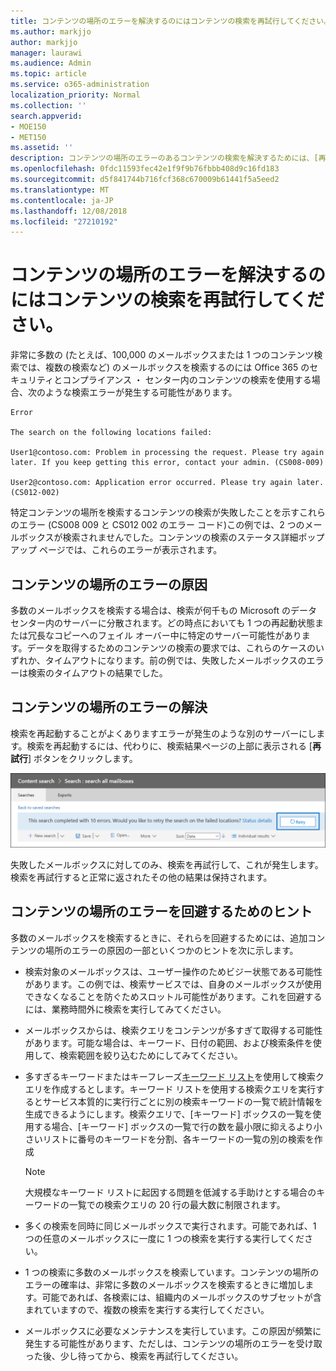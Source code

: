```yaml
---
title: コンテンツの場所のエラーを解決するのにはコンテンツの検索を再試行してください。
ms.author: markjjo
author: markjjo
manager: laurawi
ms.audience: Admin
ms.topic: article
ms.service: o365-administration
localization_priority: Normal
ms.collection: ''
search.appverid:
- MOE150
- MET150
ms.assetid: ''
description: コンテンツの場所のエラーのあるコンテンツの検索を解決するためには、[再試行] ボタンを使用します。
ms.openlocfilehash: 0fdc11593fec42e1f9f9b76fbbb408d9c16fd183
ms.sourcegitcommit: d5f841744b716fcf368c670009b61441f5a5eed2
ms.translationtype: MT
ms.contentlocale: ja-JP
ms.lasthandoff: 12/08/2018
ms.locfileid: "27210192"
---
```

# <a name="retry-a-content-search-to-resolve-a-content-location-error"></a>コンテンツの場所のエラーを解決するのにはコンテンツの検索を再試行してください。

非常に多数の (たとえば、100,000 のメールボックスまたは 1 つのコンテンツ検索では、複数の検索など) のメールボックスを検索するのには Office 365 のセキュリティとコンプライアンス ・ センター内のコンテンツの検索を使用する場合、次のような検索エラーが発生する可能性があります。

```
Error

The search on the following locations failed:

User1@contoso.com: Problem in processing the request. Please try again later. If you keep getting this error, contact your admin. (CS008-009)

User2@contoso.com: Application error occurred. Please try again later. (CS012-002)
```

特定コンテンツの場所を検索するコンテンツの検索が失敗したことを示すこれらのエラー (CS008 009 と CS012 002 のエラー コード)この例では、2 つのメールボックスが検索されませんでした。コンテンツの検索のステータス詳細ポップアップ ページでは、これらのエラーが表示されます。

## <a name="cause-of-content-location-errors"></a>コンテンツの場所のエラーの原因

多数のメールボックスを検索する場合は、検索が何千もの Microsoft のデータ センター内のサーバーに分散されます。どの時点においても 1 つの再起動状態または冗長なコピーへのフェイル オーバー中に特定のサーバー可能性があります。データを取得するためのコンテンツの検索の要求では、これらのケースのいずれか、タイムアウトになります。前の例では、失敗したメールボックスのエラーは検索のタイムアウトの結果でした。

## <a name="resolving-content-location-errors"></a>コンテンツの場所のエラーの解決

検索を再起動することがよくありますエラーが発生のような別のサーバーにします。検索を再起動するには、代わりに、検索結果ページの上部に表示される [**再試行**] ボタンをクリックします。

![コンテンツの場所のエラーを解決するのには [再試行] ボタンをクリックします。](media/retrycontentsearch3.png)

失敗したメールボックスに対してのみ、検索を再試行して、これが発生します。検索を再試行すると正常に返されたその他の結果は保持されます。

## <a name="tips-to-avoid-content-location-errors"></a>コンテンツの場所のエラーを回避するためのヒント

多数のメールボックスを検索するときに、それらを回避するためには、追加コンテンツの場所のエラーの原因の一部といくつかのヒントを次に示します。

- 検索対象のメールボックスは、ユーザー操作のためビジー状態である可能性があります。この例では、検索サービスでは、自身のメールボックスが使用できなくなることを防ぐためスロットル可能性があります。これを回避するには、業務時間外に検索を実行してみてください。

- メールボックスからは、検索クエリをコンテンツが多すぎて取得する可能性があります。可能な場合は、キーワード、日付の範囲、および検索条件を使用して、検索範囲を絞り込むためにしてみてください。

- 多すぎるキーワードまたはキーフレーズ[キーワード リスト](view-keyword-statistics-for-content-search.md#get-keyword-statistics-for-content-searches)を使用して検索クエリを作成するとします。キーワード リストを使用する検索クエリを実行するとサービス本質的に実行行ごとに別の検索キーワードの一覧で統計情報を生成できるようにします。検索クエリで、[キーワード] ボックスの一覧を使用する場合、[キーワード] ボックスの一覧で行の数を最小限に抑えるより小さいリストに番号のキーワードを分割、各キーワードの一覧の別の検索を作成

  > [!NOTE]
  > 大規模なキーワード リストに起因する問題を低減する手助けとする場合のキーワードの一覧での検索クエリの 20 行の最大数に制限されます。

- 多くの検索を同時に同じメールボックスで実行されます。可能であれば、1 つの任意のメールボックスに一度に 1 つの検索を実行する実行してください。

- 1 つの検索に多数のメールボックスを検索しています。コンテンツの場所のエラーの確率は、非常に多数のメールボックスを検索するときに増加します。可能であれば、各検索には、組織内のメールボックスのサブセットが含まれていますので、複数の検索を実行する実行してください。

- メールボックスに必要なメンテナンスを実行しています。この原因が頻繁に発生する可能性があります、ただしは、コンテンツの場所のエラーを受け取った後、少し待ってから、検索を再試行してください。
